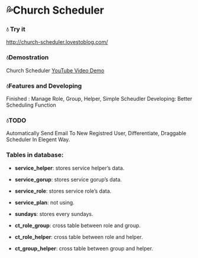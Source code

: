 # :sweat_drops:Church Scheduler

### :droplet: Try it
http://church-scheduler.lovestoblog.com/

### :droplet:Demostration
Church Scheduler [YouTube Video Demo](https://youtu.be/tbp23RgwusE)

### :droplet:Features and Developing

Finished : Manage Role, Group, Helper, Simple Scheudler
Developing:  Better Scheduling Function

### :droplet:TODO
Automatically Send Email To New Registred User, Differentiate, Draggable Scheduler In Elegent Way.

### Tables in database:

- **service_helper**: stores service helper’s data.

- **service_gorup**: stores service gorup’s data.

- **service_role**: stores service role’s data.

- **service_plan**: not using.

- **sundays**: stores every sundays.

- **ct_role_group**: cross table between role and group.

- **ct_role_helper**:  cross table between role and helper.

- **ct_group_helper**:  cross table between group and helper.

